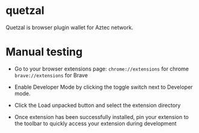 # quetzal
Quetzal is browser plugin wallet for Aztec network.

# Manual testing

- Go to your browser extensions page:
  `chrome://extensions` for chrome
  `brave://extensions` for Brave

- Enable Developer Mode by clicking the toggle switch next to Developer mode.

- Click the Load unpacked button and select the extension directory

- Once extension has been successfully installed, pin your extension to the toolbar to quickly access your extension during development

